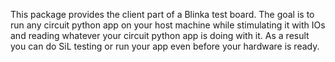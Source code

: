 This package provides the client part of a Blinka test board.
The goal is to run any circuit python app on your host machine
while stimulating it with IOs and reading whatever your circuit
python app is doing with it. As a result you can do SiL testing
or run your app even before your hardware is ready.
